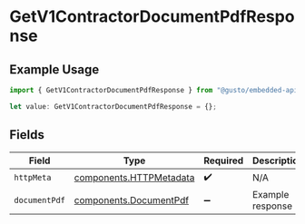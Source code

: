 # GetV1ContractorDocumentPdfResponse

## Example Usage

```typescript
import { GetV1ContractorDocumentPdfResponse } from "@gusto/embedded-api/models/operations/getv1contractordocumentpdf.js";

let value: GetV1ContractorDocumentPdfResponse = {};
```

## Fields

| Field                                                              | Type                                                               | Required                                                           | Description                                                        |
| ------------------------------------------------------------------ | ------------------------------------------------------------------ | ------------------------------------------------------------------ | ------------------------------------------------------------------ |
| `httpMeta`                                                         | [components.HTTPMetadata](../../models/components/httpmetadata.md) | :heavy_check_mark:                                                 | N/A                                                                |
| `documentPdf`                                                      | [components.DocumentPdf](../../models/components/documentpdf.md)   | :heavy_minus_sign:                                                 | Example response                                                   |